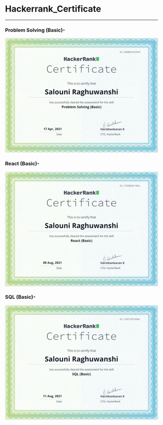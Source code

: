 # Hackerrank_Certificate
***
### Problem Solving (Basic)-
![Problem Solving (Basic)](ProblemSolving.png)
### React (Basic)-
![React (Basic)](React.png)
### SQL (Basic)-
![SQL (Basic)](SQL.png)
